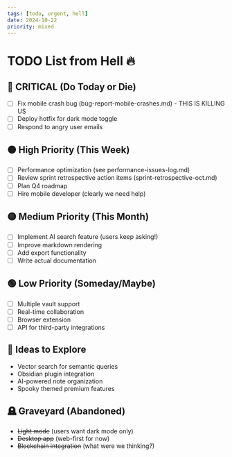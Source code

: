 ```yaml
---
tags: [todo, urgent, hell]
date: 2024-10-22
priority: mixed
---
```


# TODO List from Hell 🔥

## 🔴 CRITICAL (Do Today or Die)
- [ ] Fix mobile crash bug (bug-report-mobile-crashes.md) - THIS IS KILLING US
- [ ] Deploy hotfix for dark mode toggle
- [ ] Respond to angry user emails

## 🟠 High Priority (This Week)
- [ ] Performance optimization (see performance-issues-log.md)
- [ ] Review sprint retrospective action items (sprint-retrospective-oct.md)
- [ ] Plan Q4 roadmap
- [ ] Hire mobile developer (clearly we need help)

## 🟡 Medium Priority (This Month)
- [ ] Implement AI search feature (users keep asking!)
- [ ] Improve markdown rendering
- [ ] Add export functionality
- [ ] Write actual documentation

## 🟢 Low Priority (Someday/Maybe)
- [ ] Multiple vault support
- [ ] Real-time collaboration
- [ ] Browser extension
- [ ] API for third-party integrations

## 💭 Ideas to Explore
- Vector search for semantic queries
- Obsidian plugin integration
- AI-powered note organization
- Spooky themed premium features

## 🪦 Graveyard (Abandoned)
- ~~Light mode~~ (users want dark mode only)
- ~~Desktop app~~ (web-first for now)
- ~~Blockchain integration~~ (what were we thinking?)
